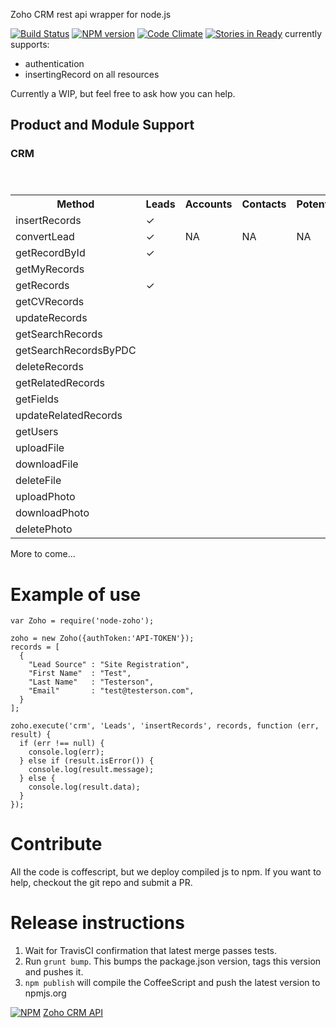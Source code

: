 
Zoho CRM rest api wrapper for node.js

[![Build Status](https://travis-ci.org/picatic/node-zoho.png?branch=master)](https://travis-ci.org/picatic/node-zoho)
[![NPM version](https://badge.fury.io/js/node-zoho.png)](http://badge.fury.io/js/node-zoho)
[![Code Climate](https://codeclimate.com/github/picatic/node-zoho.png)](https://codeclimate.com/github/picatic/node-zoho)
[![Stories in Ready](https://badge.waffle.io/picatic/node-zoho.png?label=ready&title=Ready)](https://waffle.io/picatic/node-zoho)
currently supports:
 - authentication
 - insertingRecord on all resources

Currently a WIP, but feel free to ask how you can help.

## Product and Module Support

### CRM

<table>
  <header>
    <tr>
      <th>Method</th>
      <th>Leads</th>
      <th>Accounts</th>
      <th>Contacts</th>
      <th>Potentials</th>
      <th>Events</th>
      <th>Notes</th>
    </tr>
  </header>
  <body>
<tr>
  <td>insertRecords</td>
  <td>✓</td>
  <td></td>
  <td></td>
  <td></td>
  <td>✓</td>
  <td>✓</td>
</tr>
<tr>
  <td>convertLead</td>
  <td>✓</td>
  <td>NA</td>
  <td>NA</td>
  <td>NA</td>
  <td>NA</td>
  <td>NA</td>
</tr>
<tr>
  <td>getRecordById</td>
  <td>✓</td>
  <td></td>
  <td></td>
  <td></td>
  <td>✓</td>
  <td>✓</td>
</tr>
<tr>
  <td>getMyRecords</td>
  <td></td>
  <td></td>
  <td></td>
  <td></td>
  <td></td>
  <td></td>
</tr>
<tr>
  <td>getRecords</td>
  <td>✓</td>
  <td></td>
  <td></td>
  <td></td>
  <td>✓</td>
  <td>✓</td>
</tr>
<tr>
  <td>getCVRecords</td>
  <td></td>
  <td></td>
  <td></td>
  <td></td>
  <td></td>
  <td></td>
</tr>
<tr>
  <td>updateRecords</td>
  <td></td>
  <td></td>
  <td></td>
  <td></td>
  <td></td>
  <td></td>
</tr>
<tr>
  <td>getSearchRecords</td>
  <td></td>
  <td></td>
  <td></td>
  <td></td>
  <td></td>
  <td></td>
</tr>
<tr>
  <td>getSearchRecordsByPDC</td>
  <td></td>
  <td></td>
  <td></td>
  <td></td>
  <td></td>
  <td></td>
</tr>
<tr>
  <td>deleteRecords</td>
  <td></td>
  <td></td>
  <td></td>
  <td></td>
  <td></td>
  <td></td>
</tr>
<tr>
  <td>getRelatedRecords</td>
  <td></td>
  <td></td>
  <td></td>
  <td></td>
  <td></td>
  <td></td>
</tr>
<tr>
  <td>getFields</td>
  <td></td>
  <td></td>
  <td></td>
  <td></td>
  <td></td>
  <td></td>
</tr>
<tr>
  <td>updateRelatedRecords</td>
  <td></td>
  <td></td>
  <td></td>
  <td></td>
  <td></td>
  <td></td>
</tr>
<tr>
  <td>getUsers</td>
  <td></td>
  <td></td>
  <td></td>
  <td></td>
  <td></td>
  <td></td>
</tr>
<tr>
  <td>uploadFile</td>
  <td></td>
  <td></td>
  <td></td>
  <td></td>
  <td></td>
  <td></td>
</tr>
<tr>
  <td>downloadFile</td>
  <td></td>
  <td></td>
  <td></td>
  <td></td>
  <td></td>
  <td></td>
</tr>
<tr>
  <td>deleteFile</td>
  <td></td>
  <td></td>
  <td></td>
  <td></td>
  <td></td>
  <td></td>
</tr>
<tr>
  <td>uploadPhoto</td>
  <td></td>
  <td></td>
  <td></td>
  <td></td>
  <td></td>
  <td></td>
</tr>
<tr>
  <td>downloadPhoto</td>
  <td></td>
  <td></td>
  <td></td>
  <td></td>
  <td></td>
  <td></td>
</tr>
<tr>
  <td>deletePhoto</td>
  <td></td>
  <td></td>
  <td></td>
  <td></td>
  <td></td>
  <td></td>
</tr>
</body>
</table>

More to come...


# Example of use

```
var Zoho = require('node-zoho');

zoho = new Zoho({authToken:'API-TOKEN'});
records = [
  {
    "Lead Source" : "Site Registration",
    "First Name"  : "Test",
    "Last Name"   : "Testerson",
    "Email"       : "test@testerson.com",
  }
];

zoho.execute('crm', 'Leads', 'insertRecords', records, function (err, result) {
  if (err !== null) {
    console.log(err);
  } else if (result.isError()) {
    console.log(result.message);
  } else {
    console.log(result.data);
  }
});
```

# Contribute

All the code is coffescript, but we deploy compiled js to npm. If you want to help, checkout the git repo and submit a PR.

# Release instructions

1. Wait for TravisCI confirmation that latest merge passes tests.
2. Run `grunt bump`. This bumps the package.json version, tags this version and pushes it.
3. `npm publish` will compile the CoffeeScript and push the latest version to npmjs.org

[![NPM](https://nodei.co/npm/node-zoho.png?downloads=true)](https://nodei.co/npm/node-zoho/)
[Zoho CRM API](http://www.zoho.com/crm/help/api/api-methods.html)
